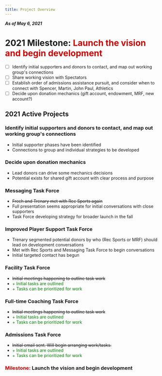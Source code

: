 ```yaml
---
title: Project Overview
---
```

***As of May 6, 2021***

# 2021 Milestone: <span style='color:#cc0000'>Launch the vision and begin development</span>
- [ ] Identify initial supporters and donors to contact, and map out working group's connections
- [ ] Share working vision with Spectators
- [ ] Establish order of admissions assistance pursuit, and consider when to connect with Spencer, Martin, John Paul, Athletics
- [ ] Decide upon donation mechanics (gift account, endowment, MRF, new account?)

## 2021 Active Projects
### Identify initial supporters and donors to contact, and map out working group's connections
- Initial supporter phases have been identified
- Connections to group and individual strategies to be developed

### Decide upon donation mechanics
- Lead donors can drive some mechanics decisions
- Potential exists for shared gift account with clear process and purpose

### Messaging Task Force
- ~~Frech and Trenary met with Rec Sports again~~
- Full presentation seems appropriate for initial conversations with close supporters
- Task Force developing strategy for broader launch in the fall

### Improved Player Support Task Force
- Trenary segmented potential donors by who (Rec Sports or MRF) should lead on development conversations
- Met with Rec Sports and Messaging Task Force to begin conversations
- Initial targeted contact has begun

### Facility Task Force
- ~~Initial meetings happening to outline task work~~
- <span style='color:green'>+ Initial tasks are outlined</span>
- <span style='color:green'>+ Tasks can be prioritized for work</span>

### Full-time Coaching Task Force
- ~~Initial meetings happening to outline task work~~
- <span style='color:green'>+ Initial tasks are outlined</span>
- <span style='color:green'>+ Tasks can be prioritized for work</span>

### Admissions Task Force
- ~~Initial email sent. Will begin arranging work/tasks.~~
- <span style='color:green'>+ Initial tasks are outlined</span>
- <span style='color:green'>+ Tasks can be prioritized for work</span>

### <span style='color:#cc0000'>Milestone:</span> **Launch the vision and begin development**
